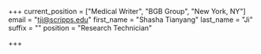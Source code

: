 +++
current_position = ["Medical Writer", "BGB Group", "New York, NY"]
email = "tji@scripps.edu"
first_name = "Shasha Tianyang"
last_name = "Ji"
suffix = ""
position = "Research Technician"

+++

